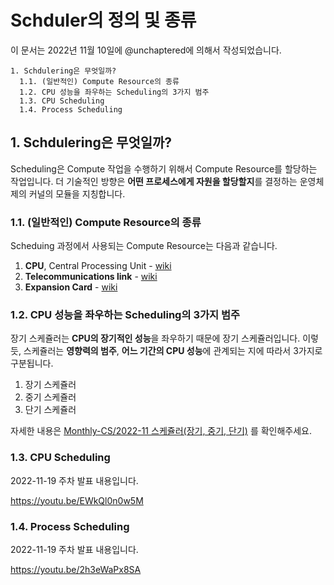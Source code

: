 # Schduler의 정의 및 종류

이 문서는 2022년 11월 10일에 @unchaptered에 의해서 작성되었습니다.

```
1. Schdulering은 무엇일까?
  1.1. (일반적인) Compute Resource의 종류
  1.2. CPU 성능을 좌우하는 Scheduling의 3가지 범주
  1.3. CPU Scheduling
  1.4. Process Scheduling
```

## 1. Schdulering은 무엇일까?

Scheduling은 Compute 작업을 수행하기 위해서 Compute Resource를 할당하는 작업입니다.
더 기술적인 방향은 **어떤 프로세스에게 자원을 할당할지**를 결정하는 운영체제의 커널의 모듈을 지칭합니다.

### 1.1. (일반적인) Compute Resource의 종류

Scheduing 과정에서 사용되는 Compute Resource는 다음과 같습니다.

1. **CPU**, Central Processing Unit - [wiki](https://en.wikipedia.org/wiki/Central_processing_unit)
2. **Telecommunications link** - [wiki](https://en.wikipedia.org/wiki/Telecommunications_link)
3. **Expansion Card** - [wiki](https://en.wikipedia.org/wiki/Expansion_card)

### 1.2. CPU 성능을 좌우하는 Scheduling의 3가지 범주

장기 스케쥴러는 **CPU의 장기적인 성능**을 좌우하기 때문에 장기 스케쥴러입니다.
이렇듯, 스케쥴러는 **영향력의 범주**, **어느 기간의 CPU 성능**에 관계되는 지에 따라서 3가지로 구분됩니다.

1. 장기 스케쥴러
2. 중기 스케쥴러
3. 단기 스케쥴러

자세한 내용은 [Monthly-CS/2022-11 스케쥴러(장기, 중기, 단기)](https://github.com/monthly-cs/2022-11/blob/main/CPU%20%EC%8A%A4%EC%BC%80%EC%A4%84%EB%A7%81/2.%20%EC%8A%A4%EC%BC%80%EC%A5%B4%EB%9F%AC(%EC%9E%A5%EA%B8%B0,%20%EC%A4%91%EA%B8%B0,%20%EB%8B%A8%EA%B8%B0).md) 를 확인해주세요.

### 1.3. CPU Scheduling

2022-11-19 주차 발표 내용입니다.

https://youtu.be/EWkQl0n0w5M

### 1.4. Process Scheduling

2022-11-19 주차 발표 내용입니다.

https://youtu.be/2h3eWaPx8SA
